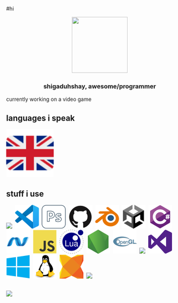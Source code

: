 #hi
<div><center>
    <p align="center"><img src="https://avatars.githubusercontent.com/shigaduhshay" height="150" width="150"></p>
    <h3 align="center">shigaduhshay, awesome/programmer</h3>
</div></center>
currently working on a video game



## languages i speak
<img src="https://github.com/twitter/twemoji/blob/master/assets/svg/1f1ec-1f1e7.svg" width="128" height="128"/>&nbsp;

## stuff i use
<img src="https://upload.wikimedia.org/wikipedia/commons/thumb/6/67/Source_engine_logo_and_wordmark.svg/1200px-Source_engine_logo_and_wordmark.svg.png" width="64"/>&nbsp;
<img src="https://github.com/devicons/devicon/blob/master/icons/vscode/vscode-original.svg" width="64" height="64"/>&nbsp;
<img src="https://github.com/devicons/devicon/blob/master/icons/photoshop/photoshop-line.svg" width="64" height="64"/>&nbsp;
<img src="https://github.com/devicons/devicon/blob/master/icons/github/github-original.svg" width="64" height="64"/>&nbsp;
<img src="https://github.com/devicons/devicon/blob/master/icons/blender/blender-original.svg" width="64" height="64"/>&nbsp;
<img src="https://github.com/devicons/devicon/blob/master/icons/unity/unity-original.svg" width="64" height="64"/>&nbsp;
<img src="https://github.com/devicons/devicon/blob/master/icons/csharp/csharp-original.svg" width="64" height="64"/>&nbsp;
<img src="https://github.com/devicons/devicon/blob/9f4f5cdb393299a81125eb5127929ea7bfe42889/icons/dot-net/dot-net-original.svg" width="64" height="64"/>&nbsp;
<img src="https://github.com/devicons/devicon/blob/master/icons/javascript/javascript-original.svg" width="64" height="64"/>&nbsp;
<img src="https://github.com/devicons/devicon/blob/master/icons/lua/lua-original.svg" width="64" height="64"/>&nbsp;
<img src="https://github.com/devicons/devicon/blob/master/icons/nodejs/nodejs-original.svg" width="64" height="64"/>&nbsp;
<img src="https://github.com/devicons/devicon/blob/master/icons/opengl/opengl-original.svg" width="64" height="64"/>&nbsp;
<img src="https://upload.wikimedia.org/wikipedia/commons/thumb/3/3a/OpenXR_logo.svg/2560px-OpenXR_logo.svg.png" width="64"/>&nbsp;
<img src="https://github.com/devicons/devicon/blob/master/icons/visualstudio/visualstudio-plain.svg" width="64" height="64"/>&nbsp;
<img src="https://github.com/devicons/devicon/blob/master/icons/windows8/windows8-original.svg" width="64" height="64"/>&nbsp;
<img src="https://github.com/devicons/devicon/blob/9f4f5cdb393299a81125eb5127929ea7bfe42889/icons/linux/linux-original.svg" width="64" height="64"/>&nbsp;
<img src="https://github.com/devicons/devicon/blob/master/icons/haxe/haxe-original.svg" width="64" height="64"/>&nbsp;
<img src="https://upload.wikimedia.org/wikipedia/en/thumb/3/30/Java_programming_language_logo.svg/1200px-Java_programming_language_logo.svg.png" width="64"/>&nbsp;

##
<img src="https://camo.githubusercontent.com/574ca8e5fcf2beff3ed9b1daead47c0d5058f8185c186f550888f1c8b105f258/68747470733a2f2f707265766965772e726564642e69742f6963796a3573353964697035312e706e673f6175746f3d7765627026733d65366562646266303734363530333133663730653766313039656333643435643765636432373036">&nbsp;
